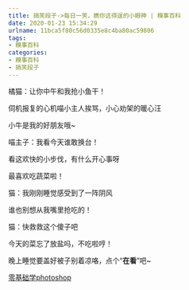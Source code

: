 ```yaml
---
title: 搞笑段子->每日一笑，瞧你这得逞的小眼神 | 糗事百科
date: 2020-01-23 15:34:29
urlname: 11bca5f80c56d0335e8c4ba80ac59806
tags: 
- 糗事百科
categories:
- 糗事百科
- 搞笑段子
---
```

橘猫：让你中午和我抢小鱼干！

伺机报复的心机喵小主人挨骂，小心劝架的暖心汪

小牛是我的好朋友哦~

喵主子：我看今天谁敢换台！

看这欢快的小步伐，有什么开心事呀

最喜欢吃蔬菜啦！

猫：我刚刚睡觉感受到了一阵阴风

谁也别想从我嘴里抢吃的！

猫：快救救这个傻子吧

今天的菜忘了放盐吗，不吃啦哼！

晚上睡觉要盖好被子别着凉咯，点个“**在看**”吧~

[零基础学photoshop](https://vip.open.163.com/mobile/detail/293?channel=directcard)


